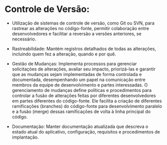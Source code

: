 # Controle de Versão: 

- Utilização de sistemas de controle de versão, como Git ou SVN, para rastrear as alterações no código-fonte, permitir colaboração entre desenvolvedores e facilitar a reversão a versões anteriores, se necessário.

- Rastreabilidade: Mantém registros detalhados de todas as alterações, incluindo quem fez a alteração, quando e por quê.

- Gestão de Mudanças: Implementa processos para gerenciar solicitações de alterações, avaliar seu impacto, priorizá-las e garantir que as mudanças sejam implementadas de forma controlada e documentada, desempenhando um papel na comunicação entre membros da equipe de desenvolvimento e partes interessadas. O gerenciamento de mudanças define políticas e procedimentos para controlar a fusão de alterações feitas por diferentes desenvolvedores em partes diferentes do código-fonte. Ele facilita a criação de diferentes ramificações (branches) do código-fonte para desenvolvimento paralelo e a fusão (merge) dessas ramificações de volta à linha principal do código.

- Documentação: Manter documentação atualizada que descreva o estado atual do aplicativo, configuração, requisitos e procedimentos de implantação.

